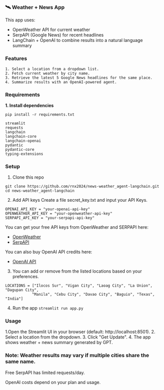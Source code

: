 ### 🛰 Weather + News App

This app uses:
- OpenWeather API for current weather
- SerpAPI (Google News) for recent headlines
- LangChain + OpenAI to combine results into a natural language summary

### Features
```
1. Select a location from a dropdown list.
2. Fetch current weather by city name.
3. Retrieve the latest 5 Google News headlines for the same place.
4. Summarize results with an OpenAI-powered agent.
```
### Requirements

**1. Install dependencies**
```
pip install -r requirements.txt
```
```
streamlit
requests
langchain
langchain-core
langchain-openai
pydantic
pydantic-core
typing-extensions
```
### Setup

1. Clone this repo
```
git clone https://github.com/rnx2024/news-weather_agent-langchain.git
cd news-weather_agent-langchain
```

2. Add API keys
Create a file secret_key.txt and input your API Keys.
```
OPENAI_API_KEY = "your-openai-api-key"
OPENWEATHER_API_KEY = "your-openweather-api-key"
SERPAPI_API_KEY = "your-serpapi-api-key"
```
You can get your free API keys from OpenWeather and SERPAPI here: 
- [OpenWeather](https://openweathermap.org/)
- [SerpAPI](https://serpapi.com/)

You can also buy OpenAI API credits here: 
- [OpenAI API](https://platform.openai.com/)

3. You can add or remove from the listed locations based on your preferences.
```
LOCATIONS = ["Ilocos Sur", "Vigan City", "Laoag City", "La Union", "Dagupan City",
            "Manila", "Cebu City", "Davao City", "Baguio", "Texas", "India"]
```
4. Run the app
``
streamlit run app.py
``
### Usage

1.Open the Streamlit UI in your browser (default: http://localhost:8501).
2. Select a location from the dropdown.
3. Click "Get Update".
4. The app shows weather + news summary generated by GPT.

### Note: Weather results may vary if multiple cities share the same name.

Free SerpAPI has limited requests/day.

OpenAI costs depend on your plan and usage.
